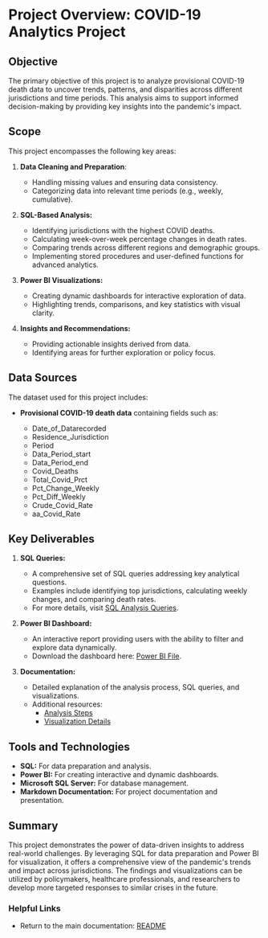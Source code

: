 # Project Overview: COVID-19 Analytics Project

## Objective

The primary objective of this project is to analyze provisional COVID-19 death data to uncover trends, patterns, and disparities across different jurisdictions and time periods. This analysis aims to support informed decision-making by providing key insights into the pandemic's impact.

## Scope

This project encompasses the following key areas:

1. **Data Cleaning and Preparation**:

    * Handling missing values and ensuring data consistency.
    * Categorizing data into relevant time periods (e.g., weekly, cumulative).

2. **SQL-Based Analysis:**

    * Identifying jurisdictions with the highest COVID deaths.
    * Calculating week-over-week percentage changes in death rates.
    * Comparing trends across different regions and demographic groups.
    * Implementing stored procedures and user-defined functions for advanced analytics.

3. **Power BI Visualizations:**

    * Creating dynamic dashboards for interactive exploration of data.
    * Highlighting trends, comparisons, and key statistics with visual clarity.

4. **Insights and Recommendations:**

    * Providing actionable insights derived from data.
    * Identifying areas for further exploration or policy focus.

## Data Sources

The dataset used for this project includes:
* **Provisional COVID-19 death data** containing fields such as:

    - Date_of_Datarecorded
    - Residence_Jurisdiction
    - Period
    - Data_Period_start
    - Data_Period_end
    - Covid_Deaths
    - Total_Covid_Prct
    - Pct_Change_Weekly
    - Pct_Diff_Weekly
    - Crude_Covid_Rate
    - aa_Covid_Rate

## Key Deliverables

1. **SQL Queries:**
    
    * A comprehensive set of SQL queries addressing key analytical questions.
    * Examples include identifying top jurisdictions, calculating weekly changes, and comparing death  rates.
    - For more details, visit [SQL Analysis Queries](../SQL/covid_analysis_queries.sql).

2. **Power BI Dashboard:**

    * An interactive report providing users with the ability to filter and explore data dynamically.
    * Download the dashboard here: [Power BI File](../PowerBI/covid_visuals.pbix).

3. **Documentation:**

    * Detailed explanation of the analysis process, SQL queries, and visualizations.
    * Additional resources:
      * [Analysis Steps](analysis_steps.md)
      * [Visualization Details](visualization_details.md)

## Tools and Technologies

* **SQL:** For data preparation and analysis.
* **Power BI:** For creating interactive and dynamic dashboards.
* **Microsoft SQL Server:** For database management.
* **Markdown Documentation:** For project documentation and presentation.

## Summary

This project demonstrates the power of data-driven insights to address real-world challenges. By leveraging SQL for data preparation and Power BI for visualization, it offers a comprehensive view of the pandemic's trends and impact across jurisdictions. The findings and visualizations can be utilized by policymakers, healthcare professionals, and researchers to develop more targeted responses to similar crises in the future.

### Helpful Links
- Return to the main documentation: [README](../README.md)